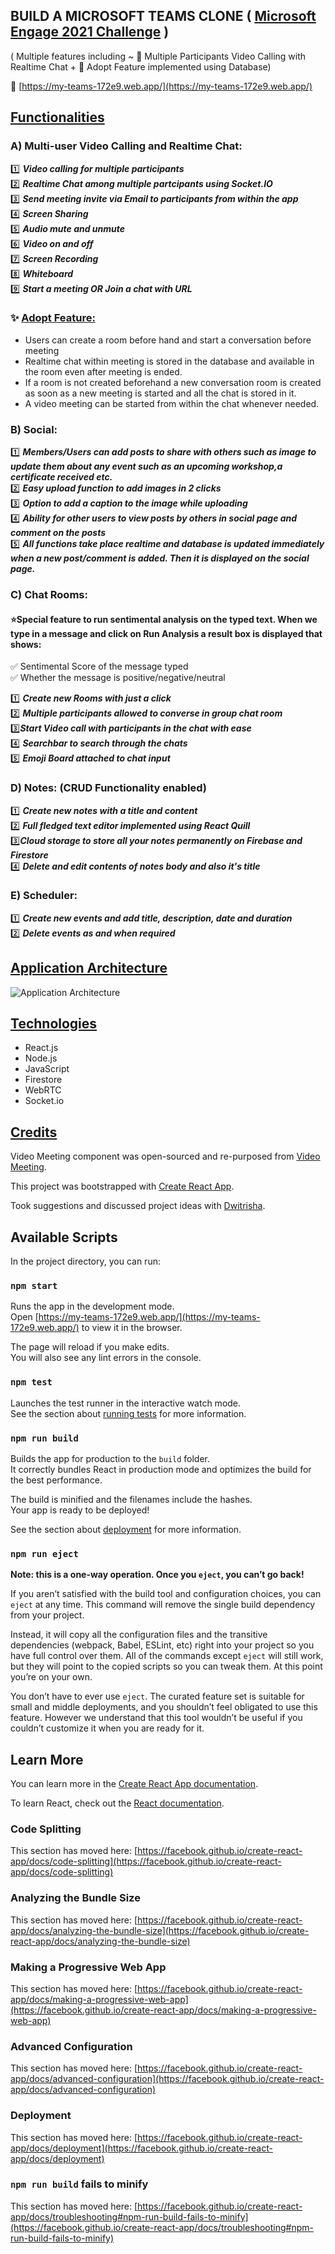 ## BUILD A MICROSOFT TEAMS CLONE  ( [Microsoft Engage 2021 Challenge](https://microsoft.acehacker.com/engage2021/?mc_cid=a82d11f2ad&mc_eid=89874c26af) )
( Multiple features including ~ :star2: Multiple Participants Video Calling with Realtime Chat + :star2: Adopt Feature implemented using Database)

:link: [https://my-teams-172e9.web.app/](https://my-teams-172e9.web.app/)

## <ins>Functionalities</ins> 

### A) Multi-user Video Calling and Realtime Chat:
  
 :one: ***Video calling for multiple participants***\
 :two: ***Realtime Chat among multiple partcipants using Socket.IO***\
 :three: ***Send meeting invite via Email to participants from within the app***\
 :four: ***Screen Sharing***\
 :five: ***Audio mute and unmute***\
 :six: ***Video on and off***\
 :seven: ***Screen Recording***\
 :eight: ***Whiteboard***\
 :nine: ***Start a meeting OR Join a chat with URL***
 
 ### :sparkles: <ins>Adopt Feature:</ins> 
 * Users can create a room before hand and start a conversation before meeting
 * Realtime chat within meeting is stored in the database and available in the room even after meeting is ended.
 * If a room is not created beforehand a new conversation room is created as soon as a new meeting is started and all the chat is stored in it.
 * A video meeting can be started from within the chat whenever needed.
 
### B) Social:
 
 :one: ***Members/Users can add posts to share with others such as image to update them about any event such as an upcoming workshop,a certificate received etc.***\
 :two: ***Easy upload function to add images in 2 clicks***\
 :three: ***Option to add a caption to the image while uploading***\
 :four: ***Ability for other users to view posts by others in social page and comment on the posts***\
 :five: ***All functions take place realtime and database is updated immediately when a new post/comment is added. Then it is displayed on the social page.***

### C) Chat Rooms:

#### :star:Special feature to run sentimental analysis on the typed text. When we type in a message and click on Run Analysis a result box is displayed that shows:
:white_check_mark: Sentimental Score of the message typed\
:white_check_mark: Whether the message is positive/negative/neutral

 :one: ***Create new Rooms with just a click***\
 :two: ***Multiple participants allowed to converse in group chat room***\
 :three:***Start Video call with participants in the chat with ease***\
 :four: ***Searchbar to search through the chats***\
 :five: ***Emoji Board attached to chat input***
 
 ### D) Notes: (CRUD Functionality enabled)
 
:one: ***Create new notes with a title and content***\
:two: ***Full fledged text editor implemented using React Quill***\
:three:***Cloud storage to store all your notes permanently on Firebase and Firestore***\
:four: ***Delete and edit contents of notes body and also it's title***

### E) Scheduler:
 
:one: ***Create new events and add title, description, date and duration***\
:two: ***Delete events as and when required***

## <ins>Application Architecture</ins>
 ![Application Architecture](My_Teams_Architecture.jpg)

## <ins>Technologies</ins>
- React.js
- Node.js
- JavaScript
- Firestore
- WebRTC
- Socket.io
 
## <ins>Credits</ins>
Video Meeting component was open-sourced and re-purposed from [Video Meeting](https://github.com/0x5eba/Video-Meeting).

This project was bootstrapped with [Create React App](https://github.com/facebook/create-react-app).

Took suggestions and discussed project ideas with [Dwitrisha](https://github.com/Dwitrisha).

## Available Scripts

In the project directory, you can run:

### `npm start`

Runs the app in the development mode.\
Open [https://my-teams-172e9.web.app/](https://my-teams-172e9.web.app/) to view it in the browser.

The page will reload if you make edits.\
You will also see any lint errors in the console.

### `npm test`

Launches the test runner in the interactive watch mode.\
See the section about [running tests](https://facebook.github.io/create-react-app/docs/running-tests) for more information.

### `npm run build`

Builds the app for production to the `build` folder.\
It correctly bundles React in production mode and optimizes the build for the best performance.

The build is minified and the filenames include the hashes.\
Your app is ready to be deployed!

See the section about [deployment](https://facebook.github.io/create-react-app/docs/deployment) for more information.

### `npm run eject`

**Note: this is a one-way operation. Once you `eject`, you can’t go back!**

If you aren’t satisfied with the build tool and configuration choices, you can `eject` at any time. This command will remove the single build dependency from your project.

Instead, it will copy all the configuration files and the transitive dependencies (webpack, Babel, ESLint, etc) right into your project so you have full control over them. All of the commands except `eject` will still work, but they will point to the copied scripts so you can tweak them. At this point you’re on your own.

You don’t have to ever use `eject`. The curated feature set is suitable for small and middle deployments, and you shouldn’t feel obligated to use this feature. However we understand that this tool wouldn’t be useful if you couldn’t customize it when you are ready for it.

## Learn More

You can learn more in the [Create React App documentation](https://facebook.github.io/create-react-app/docs/getting-started).

To learn React, check out the [React documentation](https://reactjs.org/).

### Code Splitting

This section has moved here: [https://facebook.github.io/create-react-app/docs/code-splitting](https://facebook.github.io/create-react-app/docs/code-splitting)

### Analyzing the Bundle Size

This section has moved here: [https://facebook.github.io/create-react-app/docs/analyzing-the-bundle-size](https://facebook.github.io/create-react-app/docs/analyzing-the-bundle-size)

### Making a Progressive Web App

This section has moved here: [https://facebook.github.io/create-react-app/docs/making-a-progressive-web-app](https://facebook.github.io/create-react-app/docs/making-a-progressive-web-app)

### Advanced Configuration

This section has moved here: [https://facebook.github.io/create-react-app/docs/advanced-configuration](https://facebook.github.io/create-react-app/docs/advanced-configuration)

### Deployment

This section has moved here: [https://facebook.github.io/create-react-app/docs/deployment](https://facebook.github.io/create-react-app/docs/deployment)

### `npm run build` fails to minify

This section has moved here: [https://facebook.github.io/create-react-app/docs/troubleshooting#npm-run-build-fails-to-minify](https://facebook.github.io/create-react-app/docs/troubleshooting#npm-run-build-fails-to-minify)

